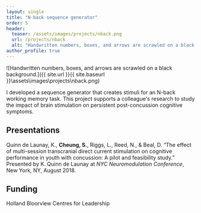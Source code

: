 ```yaml
---
layout: single
title: "N-back sequence generator"
order: 5
header:
  teaser: /assets/images/projects/nback.png
  url: /projects/nback
  alt: "Handwritten numbers, boxes, and arrows are scrawled on a black background."
author_profile: true
---
```


![Handwritten numbers, boxes, and arrows are scrawled on a black background.]({{ site.url }}{{ site.baseurl }}\assets\images\projects\nback.png)

I developed a sequence generator that creates stimuli for an N-back working memory task. This project supports a colleague's research to study the impact of brain stimulation on persistent post-concussion cognitive symptoms.

## Presentations
Quinn de Launay, K., **Cheung, S.**, Riggs, L., Reed, N., & Beal, D. “The effect of multi-session transcranial direct current stimulation on cognitive performance in youth with concussion: A pilot and feasibility study.” Presented by K. Quinn de Launay at *NYC Neuromodulation Conference*, New York, NY, August 2018.

## Funding
Holland Bloorview Centres for Leadership
